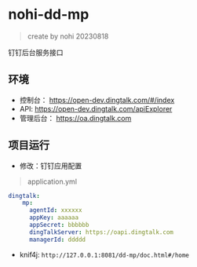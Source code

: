 # nohi-dd-mp
> create by nohi 20230818

钉钉后台服务接口

## 环境
* 控制台： https://open-dev.dingtalk.com/#/index
* API: https://open-dev.dingtalk.com/apiExplorer
* 管理后台： https://oa.dingtalk.com

## 项目运行
* 修改：钉钉应用配置
> application.yml

```yaml
dingtalk:
    mp:
      agentId: xxxxxx
      appKey: aaaaaa
      appSecret: bbbbbb
      dingTalkServer: https://oapi.dingtalk.com
      managerId: ddddd
```

* knif4j: `http://127.0.0.1:8081/dd-mp/doc.html#/home`
